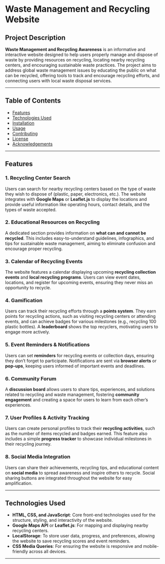 # Waste Management and Recycling Website

## Project Description

**Waste Management and Recycling Awareness** is an informative and interactive website designed to help users properly manage and dispose of waste by providing resources on recycling, locating nearby recycling centers, and encouraging sustainable waste practices. The project aims to address global waste management issues by educating the public on what can be recycled, offering tools to track and encourage recycling efforts, and connecting users with local waste disposal services.

---

## Table of Contents

- [Features](#features)
- [Technologies Used](#technologies-used)
- [Installation](#installation)
- [Usage](#usage)
- [Contributing](#contributing)
- [License](#license)
- [Acknowledgements](#acknowledgements)

---

## Features

### 1. **Recycling Center Search**  
   Users can search for nearby recycling centers based on the type of waste they wish to dispose of (plastic, paper, electronics, etc.). The website integrates with **Google Maps** or **Leaflet.js** to display the locations and provide useful information like operating hours, contact details, and the types of waste accepted.

### 2. **Educational Resources on Recycling**  
   A dedicated section provides information on **what can and cannot be recycled**. This includes easy-to-understand guidelines, infographics, and tips for sustainable waste management, aiming to eliminate confusion and encourage proper recycling.

### 3. **Calendar of Recycling Events**  
   The website features a calendar displaying upcoming **recycling collection events** and **local recycling programs**. Users can view event dates, locations, and register for upcoming events, ensuring they never miss an opportunity to recycle.

### 4. **Gamification**  
   Users can track their recycling efforts through a **points system**. They earn points for recycling actions, such as visiting recycling centers or attending events, and can achieve badges for various milestones (e.g., recycling 100 plastic bottles). A **leaderboard** shows the top recyclers, motivating users to engage more actively.

### 5. **Event Reminders & Notifications**  
   Users can set **reminders** for recycling events or collection days, ensuring they don’t forget to participate. Notifications are sent via **browser alerts** or **pop-ups**, keeping users informed of important events and deadlines.

### 6. **Community Forum**  
   A **discussion board** allows users to share tips, experiences, and solutions related to recycling and waste management, fostering **community engagement** and creating a space for users to learn from each other’s experiences.

### 7. **User Profiles & Activity Tracking**  
   Users can create personal profiles to track their **recycling activities**, such as the number of items recycled and badges earned. This feature also includes a simple **progress tracker** to showcase individual milestones in their recycling journey.

### 8. **Social Media Integration**  
   Users can share their achievements, recycling tips, and educational content on **social media** to spread awareness and inspire others to recycle. Social sharing buttons are integrated throughout the website for easy amplification.

---

## Technologies Used

- **HTML, CSS, and JavaScript**: Core front-end technologies used for the structure, styling, and interactivity of the website.
- **Google Maps API** or **Leaflet.js**: For mapping and displaying nearby recycling centers.
- **LocalStorage**: To store user data, progress, and preferences, allowing the website to save recycling scores and event reminders.
- **CSS Media Queries**: For ensuring the website is responsive and mobile-friendly across all devices.

---